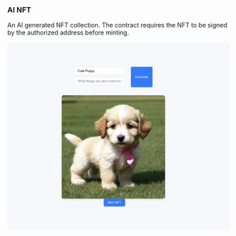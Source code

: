 ### AI NFT

An AI generated NFT collection. The contract requires the NFT to be signed by the authorized address before minting.

![Puppy Token](./showcase_ai_nft.png)
